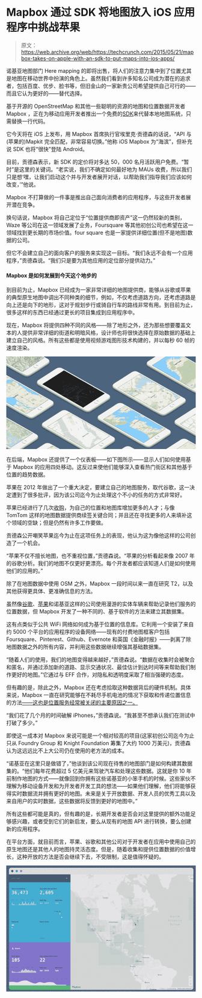 # Mapbox 通过 SDK 将地图放入 iOS 应用程序中挑战苹果 

> 原文：<https://web.archive.org/web/https://techcrunch.com/2015/05/21/mapbox-takes-on-apple-with-an-sdk-to-put-maps-into-ios-apps/>

诺基亚地图部门 Here mapping 的即将出售，将人们的注意力集中到了位置尤其是地图在移动世界中扮演的角色上。虽然我们看到许多知名公司成为潜在的追求者，包括百度、优步、脸书等，但旧金山的一家新贵公司希望提供自己可行的——而且它认为更好的——替代选择。

基于开源的 OpenStreetMap 和其他一些聪明的资源的地图和位置数据开发者 Mapbox ，正在为移动应用开发者推出一个免费的[SDK](https://web.archive.org/web/20230213072435/https://www.mapbox.com/mobile/)来代替本地地图系统，只需替换一行代码。

它今天将在 iOS 上发布，用 Mapbox 首席执行官埃里克·贡德森的话说，“API 与(苹果的)Mapkit 完全匹配，非常容易切换。”他称 iOS Mapbox 为“海滨”，但补充说 SDK 也将“很快”登陆 Android。

目前，贡德森表示，新 SDK 的定价将对多达 50，000 名月活跃用户免费。“暂时”是这里的关键词。“老实说，我们不确定如何最好地为 MAUs 收费，所以我们只是想‘嘿，让我们启动这个并与开发者展开对话，以帮助我们指导我们应该如何改变，’”他说。

Mapbox 不打算做的一件事是推出自己面向消费者的应用程序，与这些开发者展开潜在竞争。

换句话说，Mapbox 将自己定位于“位置提供商即资产”这一仍然较新的类别，Waze 等公司在这一领域发展了业务，Foursquare 等其他初创公司也希望在这一领域找到更长期的市场价值。four square 也是一家提供详细位置(但不是地图)数据的公司。

但它不会建立自己的面向客户的服务来实现这一目标。“我们永远不会有一个应用程序，”贡德森说。“我们只是要为其他应用的定位部分提供动力。”

#### Mapbox 是如何发展到今天这个地步的

到目前为止，Mapbox 已经成为一家非常详细的地图提供商，能够从谷歌或苹果的典型原生地图中调出不同种类的细节，例如，不仅考虑道路方向，还考虑道路是向上还是向下的地形，这对于规划步行或骑自行车的路线非常有用。到目前为止，很多这样的东西已经通过更长的项目集成到应用程序中。

现在，Mapbox 将提供四种不同的风格——除了地形之外，还为那些想要覆盖文本的人提供非常详细的街道和明暗风格，设计师也将很快选择在原始数据的基础上建立自己的风格。所有这些都是使用视频游戏图形技术构建的，并以每秒 60 帧的速度渲染。

![Screen Shot 2015-05-21 at 08.14.15](img/ab77f4d8760c0a9f124bb1f3d5a997fa.png)

在后端，Mapbox 还提供了一个仪表板——如下图所示——显示人们如何使用基于 Mapbox 的应用四处移动。这反过来使他们能够深入查看热门街区和其他基于位置的趋势数据。

苹果在 2012 年做出了一个重大决定，要建立自己的地图服务，取代谷歌，这一决定遭到了很多批评，因为该公司迄今为止处理这个不小的任务的方式非常好。

苹果已经进行了几次[收购](https://web.archive.org/web/20230213072435/https://techcrunch.com/2015/05/17/apple-is-mapping-out-better-navigation-with-the-acquisition-of-gps-firm-coherent-navigation/)，为自己的位置和地图库增加更多的人才；与像 TomTom 这样的地图数据提供商续签关键合同；并且还在寻找更多的人来填补这个领域的空缺；但是仍然有许多工作要做。

贡德森公开嘲笑苹果迄今为止在这项任务上的表现，他认为这为像他这样的公司创造了一个机会。

“苹果不仅不擅长地图，也不重视位置，”贡德森说。“苹果的分析看起来像 2007 年的谷歌分析。我们的地图不仅更好更漂亮。每个开发者都应该知道人们是如何使用他们的应用的。”

除了在地图数据中使用 OSM 之外，Mapbox 一段时间以来一直在研究 T2，以及其他获得更具体、更准确信息的方法。

虽然像[谷歌](https://web.archive.org/web/20230213072435/http://www.google.com/maps/about/behind-the-scenes/streetview/)、[苹果](https://web.archive.org/web/20230213072435/http://www.cultofmac.com/312720/mysterious-apple-minivans-are-mapping-vehicles/)和诺基亚这样的公司使用漫游的实体车辆来帮助记录他们服务的位置数据，但 Mapbox 开发了一种不同的、基于软件的方法来建立其数据集。

这有点类似于公共 WiFi 网络如何成为基于位置的信息库。它利用一个安装了来自约 5000 个平台的应用程序的设备网络——现有的付费地图框客户包括 Foursquare、Pinterest、Github、Evernote 和英国《金融时报》——剥离了除地图数据之外的所有内容，并利用这些数据继续增强其基础数据集。

“随着人们的使用，我们的地图变得越来越好，”贡德森说。“数据在收集时会被聚合和匿名，并通过添加新的道路、显示交通状况、最佳估计到达时间等来帮助我们制作更好的地图。”它通过与 EFF 合作，对隐私和透明度采取了相当强硬的态度。

但有趣的是，除此之外，Mapbox 还在考虑拾取这种数据背后的硬件机制。具体来说，Mapbox 一直在研究能够在不耗尽手机电池的情况下获取和传递位置信息的方法[——这也是位置服务经常被关闭的主要原因之一。](https://web.archive.org/web/20230213072435/https://www.mapbox.com/blog/optimizing-battery-ios/)

“我们花了几个月的时间破解 iPhones，”贡德森说。“我甚至不想承认我们在测试中打破了多少。”

即使这一成本对 Mapbox 来说可能是一个相对较高的项目(这家初创公司迄今为止只从 Foundry Group 和 Knight Foundation 筹集了大约 1000 万美元)，贡德森认为这远远比不上大公司仍在使用的老方法的成本。

“诺基亚在这里只是做错了，”他谈到该公司现在待售的地图部门是如何构建其数据集的。“他们每年花费超过 5 亿美元来驾驶汽车和处理这些数据。这就是你 10 年前制作地图的方式——就像回到你拥有这些诺基亚的小笨手机的时候。这些家伙不理解为移动设备开发和为开发者开发工具的想法——如果他们理解，他们将能够获得实时数据流并拥有更好的地图。未来是关于开放数据、开发人员的优秀工具以及来自用户的实时数据，这些数据将反馈到更好的地图中。”

所有这些都可能是真的，但有趣的是，长期开发者是否会对这里提供的额外功能足够感兴趣，或者受到它们的新启发，要么从现有的地图 API 进行转换，要么创建新的应用程序。

在平台方面，就目前而言，苹果、谷歌和其他公司对于开发者在应用中使用自己的原生地图还是其他人的地图持灵活态度。但是，随着收集和提供位置数据的价值增长，这种开放的方法是否会继续下去，不受限制，这是值得怀疑的。

![Screen Shot 2015-05-21 at 08.13.22](img/d2172191c6140fa5435e566f8e6a1d63.png)